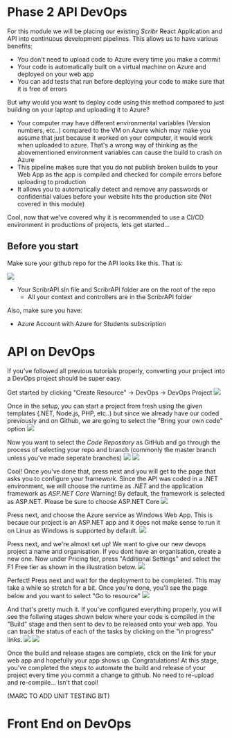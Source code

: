 # Phase 2 API DevOps

For this module we will be placing our existing <i>Scribr</i> React Application and API into continuous development pipelines. This allows us to have various benefits:
* You don't need to upload code to Azure every time you make a commit
* Your code is automatically built on a virtual machine on Azure and deployed on your web app
* You can add tests that run before deploying your code to make sure that it is free of errors

But why would you want to deploy code using this method compared to just building on your laptop and uploading it to Azure?
* Your computer may have different environmental variables (Version numbers, etc..) compared to the VM on Azure which may make you assume that just because it worked on your computer, it would work when uploaded to azure. That's a wrong way of thinking as the abovementioned environment variables can cause the build to crash on Azure
* This pipeline makes sure that you do not publish broken builds to your Web App as the app is compiled and checked for compile errors before uploading to production
* It allows you to automatically detect and remove any passwords or confidential values before your website hits the production site (Not covered in this module)

Cool, now that we've covered why it is recommended to use a CI/CD environment in productions of projects, lets get started...


## Before you start
Make sure your github repo for the API looks like this. That is:

![](https://i.imgur.com/IwD0sej.png)

* Your ScribrAPI.sln file and ScribrAPI folder are on the root of the repo
    * All your context and controllers are in the ScribrAPI folder

Also, make sure you have: 
* Azure Account with Azure for Students subscription



# API on DevOps
If you've followed all previous tutorials properly, converting your project into a DevOps project should be super easy.

Get started by clicking "Create Resource" -> DevOps -> DevOps Project
![](https://i.imgur.com/hIBoRZB.png)

Once in the setup, you can start a project from fresh using the given templates (.NET, Node.js, PHP, etc..) but since we already have our coded previously and on Github, we are going to select the "Bring your own code" option
![](https://i.imgur.com/cKXoTKs.png)

Now you want to select the *Code Repository* as GitHub and go through the process of selecting your repo and branch (commonly the master branch unless you've made seperate branches)
![](https://i.imgur.com/bn3sKOp.png)
![](https://i.imgur.com/RO1h0ED.png)

Cool! Once you've done that, press next and you will get to the page that asks you to configure your framework. Since the API was coded in a .NET environment, we will choose the runtime as *.NET* and the application framework as *ASP.NET Core*
Warning! By default, the framework is selected as ASP.NET. Please be sure to choose ASP.NET Core
![](https://i.imgur.com/PSWp0oO.png)

Press next, and choose the Azure service as Windows Web App. This is becaue our project is an ASP.NET app and it does not make sense to run it on Linux as Windows is supported by default.
![](https://i.imgur.com/sZhPK9m.png)

Press next, and we're almost set up! We want to give our new devops project a name and organisation. If you dont have an organisation, create a new one.
Now under Pricing tier, press "Additional Settings" and select the F1 Free tier as shown in the illustration below.
![](https://i.imgur.com/XRsGHJX.png)

Perfect! Press next and wait for the deployment to be completed. This may take a while so stretch for a bit.
Once you're done, you'll see the page below and you want to select "Go to resource"
![](https://i.imgur.com/W40AKwS.png)

And that's pretty much it. If you've configured everything properly, you will see the follwing stages shown below where your code is compiled in the "Build" stage and then sent to dev to be released onto your web app. You can track the status of each of the tasks by clicking on the "in progress" links.
![](https://i.imgur.com/M4TZnPp.png)
![](https://i.imgur.com/TXOSRhx.png)

Once the build and release stages are complete, click on the link for your web app and hopefully your app shows up. Congratulations! At this stage, you've completed the steps to automate the build and release of your project every time you commit a change to github. No need to re-upload and re-compile... Isn't that cool!

(MARC TO ADD UNIT TESTING BIT)

# Front End on DevOps
